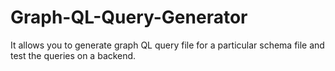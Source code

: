 # Graph-QL-Query-Generator
It allows you to generate graph QL query file for a particular schema file and test the queries on a backend.
